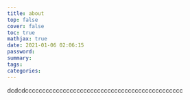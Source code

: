 ```yaml
---
title: about
top: false
cover: false
toc: true
mathjax: true
date: 2021-01-06 02:06:15
password:
summary:
tags:
categories:
---
```


dcdcdcccccccccccccccccccccccccccccccccccccccccccccc




